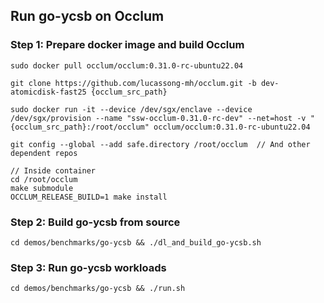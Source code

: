 ## Run go-ycsb on Occlum

### Step 1: Prepare docker image and build Occlum
```
sudo docker pull occlum/occlum:0.31.0-rc-ubuntu22.04

git clone https://github.com/lucassong-mh/occlum.git -b dev-atomicdisk-fast25 {occlum_src_path}

sudo docker run -it --device /dev/sgx/enclave --device /dev/sgx/provision --name "ssw-occlum-0.31.0-rc-dev" --net=host -v "{occlum_src_path}:/root/occlum" occlum/occlum:0.31.0-rc-ubuntu22.04

git config --global --add safe.directory /root/occlum  // And other dependent repos

// Inside container
cd /root/occlum
make submodule
OCCLUM_RELEASE_BUILD=1 make install
```

### Step 2: Build go-ycsb from source
```
cd demos/benchmarks/go-ycsb && ./dl_and_build_go-ycsb.sh
```

### Step 3: Run go-ycsb workloads
```
cd demos/benchmarks/go-ycsb && ./run.sh
```
